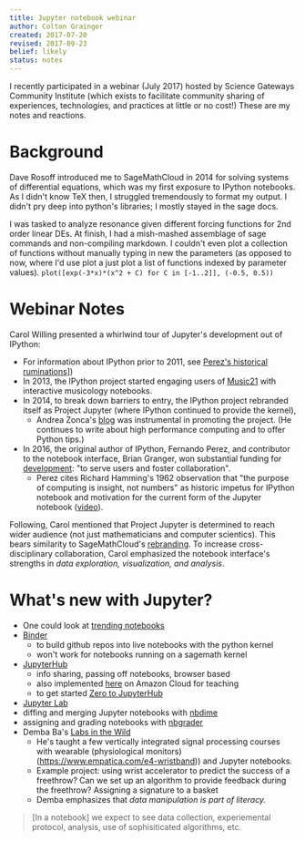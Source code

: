 ```yaml
---
title: Jupyter notebook webinar
author: Colton Grainger
created: 2017-07-20
revised: 2017-09-23
belief: likely
status: notes
---
```


I recently participated in a webinar (July 2017) hosted by Science Gateways Community Institute (which exists to facilitate community sharing of experiences, technologies, and practices at little or no cost!) These are my notes and reactions.

# Background

Dave Rosoff introduced me to SageMathCloud in 2014 for solving systems of differential equations, which was my first exposure to IPython notebooks. As I didn't know TeX then, I struggled tremendously to format my output. I didn't pry deep into python's libraries; I mostly stayed in the sage docs. 

I was tasked to analyze resonance given different forcing functions for 2nd order linear DEs. At finish, I had a mish-mashed assemblage of sage commands and non-compiling markdown. I couldn't even plot a collection of functions without manually typing in new the parameters (as opposed to now, where I'd use plot a just plot a list of functions indexed by parameter values).
`plot([exp(-3*x)*(x^2 + C) for C in [-1..2]], (-0.5, 0.5))`

# Webinar Notes

Carol Willing presented a whirlwind tour of Jupyter's development out of IPython:
- For information about IPython prior to 2011, see [Perez's historical ruminations](http://blog.fperez.org/2012/01/ipython-notebook-historical.html)])
- In 2013, the IPython project started engaging users of [Music21](http://web.mit.edu/music21/doc/about/what.html) with interactive musicology notebooks. 
- In 2014, to break down barriers to entry, the IPython project rebranded itself as Project Jupyter (where IPython continued to provide the kernel), 
	- Andrea Zonca's [blog](zonca.github.io) was instrumental in promoting the project. (He continues to write about high performance computing and to offer Python tips.) 
- In 2016, the original author of IPython, Fernando Perez, and contributor to the notebook interface, Brian Granger, won substantial funding for [development](http://vcresearch.berkeley.edu/news/project-jupyter-gets-6m-expand-collaborative-data-science-software): "to serve users and foster collaboration". 
	- Perez cites Richard Hamming's 1962 observation that "the purpose of computing is insight, not numbers" as historic impetus for IPython notebook and motivation for the current form of the Jupyter notebook ([video](https://youtu.be/4pnj-eNEaqk)).

Following, Carol mentioned that Project Jupyter is determined to reach wider audience (not just mathematicians and computer scientics). This bears similarity to SageMathCloud's [rebranding](https://cocalc.com/). To increase cross-disciplinary collaboration, Carol emphasized the notebook interface's strengths in *data exploration, visualization, and analysis*. 

# What's new with Jupyter?

- One could look at [trending notebooks](github.com/trending/juptyer-notebook)
- [Binder](https://beta.mybinder.org/) 
	- to build github repos into live notebooks with the python kernel
	- won't work for notebooks running on a sagemath kernel
- [JupyterHub](https://jupyterhub.readthedocs.io/en/latest/)
	- info sharing, passing off notebooks, browser based
	- also implemented [here](https://github.com/harvard/cloudJHub) on Amazon Cloud for teaching
	- to get started [Zero to JupyterHub](http://zero-to-jupyterhub.readthedocs.io/en/latest/)
- [Jupyter Lab](https://github.com/jupyterlab/jupyterlab)
- diffing and merging Jupyter notebooks with [nbdime](https://github.com/jupyter/nbdime)
- assigning and grading notebooks with [nbgrader](https://github.com/jupyter/nbgrader)
- Demba Ba's [Labs in the Wild](https://www.youtube.com/watch?v=h7WThtzuq_8) 
	- He's taught a few vertically integrated signal processing courses with wearable (physiological monitors)(https://www.empatica.com/e4-wristband)) and Jupyter notebooks.
	- Example project: using wrist accelerator to predict the success of a freethrow? Can we set up an algorithm to provide feedback during the freethrow? Assigning a signature to a basket
 	- Demba emphasizes that *data manipulation is part of literacy.*
> [In a notebook] we expect to see data collection, experiemental protocol, analysis, use of sophisiticated algorithms, etc.


